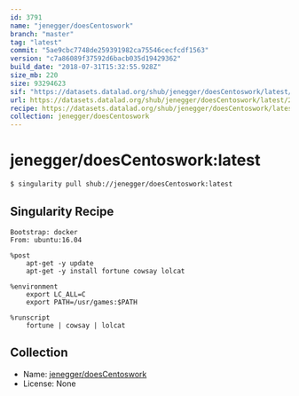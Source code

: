 ```yaml
---
id: 3791
name: "jenegger/doesCentoswork"
branch: "master"
tag: "latest"
commit: "5ae9cbc7748de259391982ca75546cecfcdf1563"
version: "c7a86089f37592d6bacb035d19429362"
build_date: "2018-07-31T15:32:55.928Z"
size_mb: 220
size: 93294623
sif: "https://datasets.datalad.org/shub/jenegger/doesCentoswork/latest/2018-07-31-5ae9cbc7-c7a86089/c7a86089f37592d6bacb035d19429362.simg"
url: https://datasets.datalad.org/shub/jenegger/doesCentoswork/latest/2018-07-31-5ae9cbc7-c7a86089/
recipe: https://datasets.datalad.org/shub/jenegger/doesCentoswork/latest/2018-07-31-5ae9cbc7-c7a86089/Singularity
collection: jenegger/doesCentoswork
---
```


# jenegger/doesCentoswork:latest

```bash
$ singularity pull shub://jenegger/doesCentoswork:latest
```

## Singularity Recipe

```singularity
Bootstrap: docker
From: ubuntu:16.04

%post
    apt-get -y update
    apt-get -y install fortune cowsay lolcat

%environment
    export LC_ALL=C
    export PATH=/usr/games:$PATH

%runscript
    fortune | cowsay | lolcat
```

## Collection

 - Name: [jenegger/doesCentoswork](https://github.com/jenegger/doesCentoswork)
 - License: None

